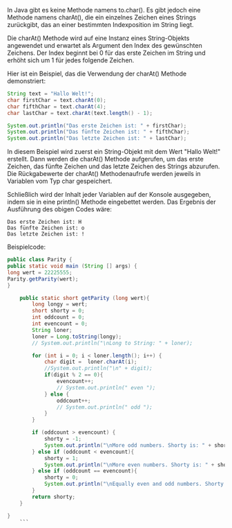 In Java gibt es keine Methode namens to.char(). Es gibt jedoch eine Methode namens charAt(), die ein einzelnes Zeichen eines Strings zurückgibt, das an einer bestimmten Indexposition im String liegt.

Die charAt() Methode wird auf eine Instanz eines String-Objekts angewendet und erwartet als Argument den Index des gewünschten Zeichens. Der Index beginnt bei 0 für das erste Zeichen im String und erhöht sich um 1 für jedes folgende Zeichen.

Hier ist ein Beispiel, das die Verwendung der charAt() Methode demonstriert:

```java
String text = "Hallo Welt!";
char firstChar = text.charAt(0);
char fifthChar = text.charAt(4);
char lastChar = text.charAt(text.length() - 1);

System.out.println("Das erste Zeichen ist: " + firstChar);
System.out.println("Das fünfte Zeichen ist: " + fifthChar);
System.out.println("Das letzte Zeichen ist: " + lastChar);
```
In diesem Beispiel wird zuerst ein String-Objekt mit dem Wert "Hallo Welt!" erstellt. Dann werden die charAt() Methode aufgerufen, um das erste Zeichen, das fünfte Zeichen und das letzte Zeichen des Strings abzurufen. Die Rückgabewerte der charAt() Methodenaufrufe werden jeweils in Variablen vom Typ char gespeichert.

Schließlich wird der Inhalt jeder Variablen auf der Konsole ausgegeben, indem sie in eine println() Methode eingebettet werden. Das Ergebnis der Ausführung des obigen Codes wäre:
    
``` 
Das erste Zeichen ist: H
Das fünfte Zeichen ist: o
Das letzte Zeichen ist: !
```
Beispielcode:
    
```java
public class Parity {
public static void main (String [] args) {
long wert = 22225555;
Parity.getParity(wert);
}

    public static short getParity (long wert){
        long longy = wert;
        short shorty = 0;
        int oddcount = 0;
        int evencount = 0;
        String loner;
        loner = Long.toString(longy);
        // System.out.println("\nLong to String: " + loner);

        for (int i = 0; i < loner.length(); i++) {
            char digit =  loner.charAt(i);
            //System.out.println("\n" + digit);
            if(digit % 2 == 0){
                evencount++;
                // System.out.println(" even ");
            } else {
                oddcount++;
                // System.out.println(" odd ");
            }
        }

        if (oddcount > evencount) {
            shorty = -1;
            System.out.println("\nMore odd numbers. Shorty is: " + shorty);
        } else if (oddcount < evencount){
            shorty = 1;
            System.out.println("\nMore even numbers. Shorty is: " + shorty);
        } else if (oddcount == evencount){
            shorty = 0;
            System.out.println("\nEqually even and odd numbers. Shorty is: " + shorty);
        }
        return shorty;
    }

}
    ```
    
